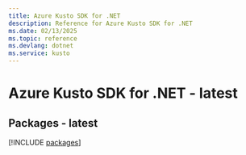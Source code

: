 ```yaml
---
title: Azure Kusto SDK for .NET
description: Reference for Azure Kusto SDK for .NET
ms.date: 02/13/2025
ms.topic: reference
ms.devlang: dotnet
ms.service: kusto
---
```

# Azure Kusto SDK for .NET - latest
## Packages - latest
[!INCLUDE [packages](kusto-index.md)]